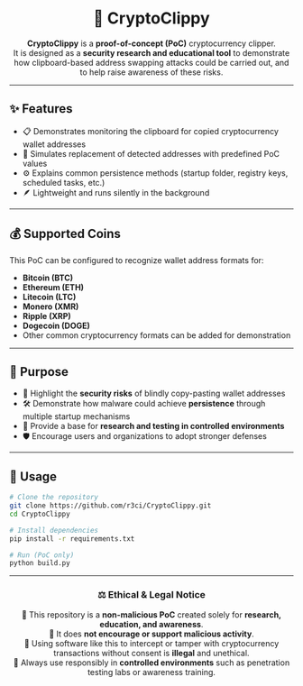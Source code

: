<div align="center">

# 🔗 CryptoClippy

**CryptoClippy** is a **proof-of-concept (PoC)** cryptocurrency clipper.  
It is designed as a **security research and educational tool** to demonstrate how clipboard-based address swapping attacks could be carried out, and to help raise awareness of these risks.  

</div>

---

## ✨ Features

- 📋 Demonstrates monitoring the clipboard for copied cryptocurrency wallet addresses  
- 🔄 Simulates replacement of detected addresses with predefined PoC values  
- ⚙️ Explains common persistence methods (startup folder, registry keys, scheduled tasks, etc.)  
- 🪶 Lightweight and runs silently in the background  

---

## 💰 Supported Coins

This PoC can be configured to recognize wallet address formats for:

- **Bitcoin (BTC)**  
- **Ethereum (ETH)**  
- **Litecoin (LTC)**  
- **Monero (XMR)**  
- **Ripple (XRP)**  
- **Dogecoin (DOGE)**  
- Other common cryptocurrency formats can be added for demonstration  

---

## 🎯 Purpose

- 🔐 Highlight the **security risks** of blindly copy-pasting wallet addresses  
- 🛠️ Demonstrate how malware could achieve **persistence** through multiple startup mechanisms  
- 🧪 Provide a base for **research and testing in controlled environments**  
- 🛡️ Encourage users and organizations to adopt stronger defenses  

---

## 🚀 Usage

```bash
# Clone the repository
git clone https://github.com/r3ci/CryptoClippy.git
cd CryptoClippy

# Install dependencies
pip install -r requirements.txt

# Run (PoC only)
python build.py
````

---

<div align="center">

### ⚖️ Ethical & Legal Notice
 
🔸 This repository is a **non-malicious PoC** created solely for **research, education, and awareness**.  
🔸 It does **not encourage or support malicious activity**.  
🔸 Using software like this to intercept or tamper with cryptocurrency transactions without consent is **illegal** and unethical.  
🔸 Always use responsibly in **controlled environments** such as penetration testing labs or awareness training.   

</div>